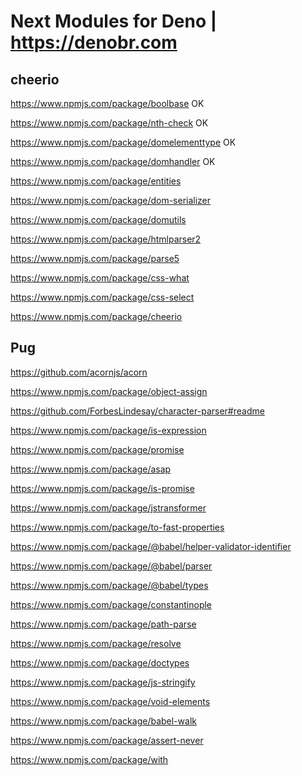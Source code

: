 # Next Modules for Deno | https://denobr.com

## cheerio
https://www.npmjs.com/package/boolbase OK

https://www.npmjs.com/package/nth-check OK

https://www.npmjs.com/package/domelementtype OK

https://www.npmjs.com/package/domhandler OK

https://www.npmjs.com/package/entities

https://www.npmjs.com/package/dom-serializer

https://www.npmjs.com/package/domutils

https://www.npmjs.com/package/htmlparser2

https://www.npmjs.com/package/parse5

https://www.npmjs.com/package/css-what

https://www.npmjs.com/package/css-select

https://www.npmjs.com/package/cheerio


## Pug
https://github.com/acornjs/acorn

https://www.npmjs.com/package/object-assign

https://github.com/ForbesLindesay/character-parser#readme

https://www.npmjs.com/package/is-expression

https://www.npmjs.com/package/promise

https://www.npmjs.com/package/asap

https://www.npmjs.com/package/is-promise

https://www.npmjs.com/package/jstransformer

https://www.npmjs.com/package/to-fast-properties

https://www.npmjs.com/package/@babel/helper-validator-identifier

https://www.npmjs.com/package/@babel/parser

https://www.npmjs.com/package/@babel/types

https://www.npmjs.com/package/constantinople

https://www.npmjs.com/package/path-parse

https://www.npmjs.com/package/resolve

https://www.npmjs.com/package/doctypes

https://www.npmjs.com/package/js-stringify

https://www.npmjs.com/package/void-elements

https://www.npmjs.com/package/babel-walk

https://www.npmjs.com/package/assert-never

https://www.npmjs.com/package/with
